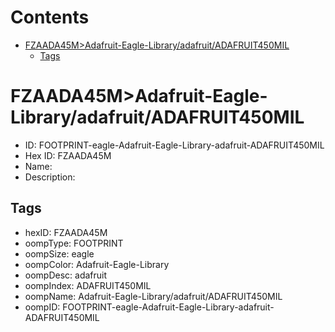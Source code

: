 



Contents
========

* [FZAADA45M>Adafruit-Eagle-Library/adafruit/ADAFRUIT450MIL](#fzaada45madafruit-eagle-libraryadafruitadafruit450mil)
	* [Tags](#tags)

# FZAADA45M>Adafruit-Eagle-Library/adafruit/ADAFRUIT450MIL

- ID: FOOTPRINT-eagle-Adafruit-Eagle-Library-adafruit-ADAFRUIT450MIL
- Hex ID: FZAADA45M
- Name: 
- Description: 

## Tags

- hexID: FZAADA45M
- oompType: FOOTPRINT
- oompSize: eagle
- oompColor: Adafruit-Eagle-Library
- oompDesc: adafruit
- oompIndex: ADAFRUIT450MIL
- oompName: Adafruit-Eagle-Library/adafruit/ADAFRUIT450MIL
- oompID: FOOTPRINT-eagle-Adafruit-Eagle-Library-adafruit-ADAFRUIT450MIL
